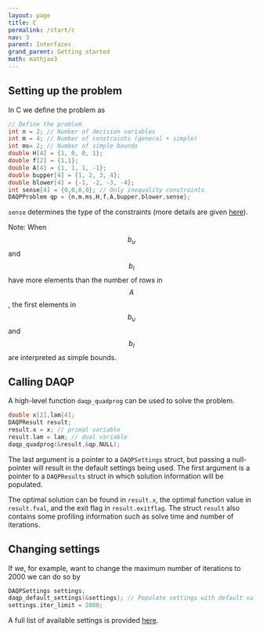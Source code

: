 ```yaml
---
layout: page
title: C  
permalink: /start/c
nav: 3 
parent: Interfaces 
grand_parent: Getting started 
math: mathjax3
---
```



## Setting up the problem
In C we define the problem as 
```c
// Define the problem
int n = 2; // Number of decision variables
int m = 4; // Number of constraints (general + simple)
int ms= 2; // Number of simple bounds
double H[4] = {1, 0, 0, 1};
double f[2] = {1,1}; 
double A[4] = {1, 1, 1, -1};
double bupper[4] = {1, 2, 3, 4};
double blower[4] = {-1, -2, -3, -4};
int sense[4] = {0,0,0,0}; // Only inequality constraints
DAQPProblem qp = {n,m,ms,H,f,A,bupper,blower,sense};
```
`sense` determines the type of the constraints (more details are given [here](/daqp/parameters/#constraint-classification)).

Note: When $$b_u$$ and $$b_l$$ have more elements than the number of rows in $$A$$, the first elements in $$b_u$$ and $$b_l$$ are interpreted as simple bounds. 

## Calling DAQP
A high-level function `daqp_quadprog` can be used to solve the problem.
```c
double x[2],lam[4];
DAQPResult result;
result.x = x; // primal variable
result.lam = lam; // dual variable
daqp_quadprog(&result,&qp,NULL);
```
The last argument is a pointer to a `DAQPSettings` struct, but passing a null-pointer will result in the default settings being used. The first argument is a pointer to a `DAQPResults` struct in which solution information will be populated. 

The optimal solution can be found in `result.x`, the optimal function value in `result.fval`, and the exit flag in `result.exitflag`. The struct `result` also contains some profiling information such as solve time and number of iterations.

## Changing settings
If we, for example, want to change the maximum number of iterations to 2000 we can do so by
```c
DAQPSettings settings;
daqp_default_settings(&settings); // Populate settings with default values
settings.iter_limit = 2000;
```

A full list of available settings is provided [here](/daqp/parameters/#settings).
